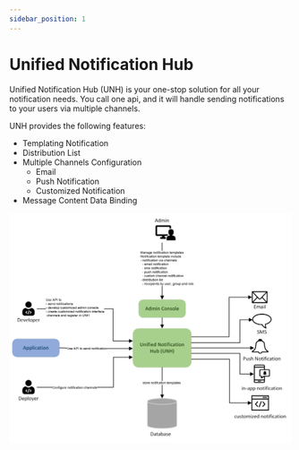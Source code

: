 ```yaml
---
sidebar_position: 1
---
```


# Unified Notification Hub

Unified Notification Hub (UNH) is your one-stop solution for all your notification needs. You call one api, and it will 
handle sending notifications to your users via multiple channels.

UNH provides the following features:

- Templating Notification
- Distribution List 
- Multiple Channels Configuration
  - Email
  - Push Notification
  - Customized Notification
- Message Content Data Binding

![UNH Concept Diagram](UNH_Concept.png)